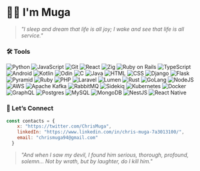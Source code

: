# 👋🏿 I'm Muga

> *"I sleep and dream that life is all joy; I wake and see that life is all service."*

### 🛠️ Tools
![Python](https://img.shields.io/badge/-Python-3776AB?style=flat&logo=python&logoColor=white) ![JavaScript](https://img.shields.io/badge/-JavaScript-F7DF1E?style=flat&logo=javascript&logoColor=black) ![Git](https://img.shields.io/badge/-Git-F05032?style=flat&logo=git&logoColor=white) ![React](https://img.shields.io/badge/React-61DAFB?style=flat&logo=react&logoColor=white) ![Zig](https://img.shields.io/badge/Zig-F7A41D?style=flat&logo=zig&logoColor=white) ![Ruby on Rails](https://img.shields.io/badge/Ruby_on_Rails-CC0000?style=flat&logo=ruby-on-rails&logoColor=white) ![TypeScript](https://img.shields.io/badge/TypeScript-3178C6?style=flat&logo=typescript&logoColor=white) ![Android](https://img.shields.io/badge/Android-3DDC84?style=flat&logo=android&logoColor=white) ![Kotlin](https://img.shields.io/badge/Kotlin-7F52FF?style=flat&logo=kotlin&logoColor=white) ![Odin](https://img.shields.io/badge/Odin-2A6B8F?style=flat) ![C](https://img.shields.io/badge/C-A8B9CC?style=flat&logo=c&logoColor=white) ![Java](https://img.shields.io/badge/Java-007396?style=flat&logo=java&logoColor=white) ![HTML](https://img.shields.io/badge/HTML-E34F26?style=flat&logo=html5&logoColor=white) ![CSS](https://img.shields.io/badge/CSS-1572B6?style=flat&logo=css3&logoColor=white) ![Django](https://img.shields.io/badge/Django-092E20?style=flat&logo=django&logoColor=white) ![Flask](https://img.shields.io/badge/Flask-000000?style=flat&logo=flask&logoColor=white) ![Pyramid](https://img.shields.io/badge/Pyramid-2A2A2A?style=flat) ![Ruby](https://img.shields.io/badge/Ruby-CC342D?style=flat&logo=ruby&logoColor=white) ![PHP](https://img.shields.io/badge/PHP-777BB4?style=flat&logo=php&logoColor=white) ![Laravel](https://img.shields.io/badge/Laravel-FF2D20?style=flat&logo=laravel&logoColor=white) ![Lumen](https://img.shields.io/badge/Lumen-E74430?style=flat) ![Rust](https://img.shields.io/badge/Rust-DEA584?style=flat&logo=rust&logoColor=white) ![GoLang](https://img.shields.io/badge/Go-00ADD8?style=flat&logo=go&logoColor=white) ![NodeJS](https://img.shields.io/badge/Node.js-339933?style=flat&logo=node.js&logoColor=white) ![AWS](https://img.shields.io/badge/AWS-232F3E?style=flat&logo=amazon-aws&logoColor=white) ![Apache Kafka](https://img.shields.io/badge/Apache_Kafka-231F20?style=flat&logo=apache-kafka&logoColor=white) ![RabbitMQ](https://img.shields.io/badge/RabbitMQ-FF6600?style=flat&logo=rabbitmq&logoColor=white) ![Sidekiq](https://img.shields.io/badge/Sidekiq-BB3526?style=flat) ![Kubernetes](https://img.shields.io/badge/Kubernetes-326CE5?style=flat&logo=kubernetes&logoColor=white) ![Docker](https://img.shields.io/badge/Docker-2496ED?style=flat&logo=docker&logoColor=white) ![GraphQL](https://img.shields.io/badge/GraphQL-E10098?style=flat&logo=graphql&logoColor=white) ![Postgres](https://img.shields.io/badge/Postgres-4169E1?style=flat&logo=postgresql&logoColor=white) ![MySQL](https://img.shields.io/badge/MySQL-4479A1?style=flat&logo=mysql&logoColor=white) ![MongoDB](https://img.shields.io/badge/MongoDB-47A248?style=flat&logo=mongodb&logoColor=white) ![NestJS](https://img.shields.io/badge/NestJS-E0234E?style=flat&logo=nestjs&logoColor=white) ![React Native](https://img.shields.io/badge/React_Native-61DAFB?style=flat&logo=react&logoColor=white)

### 🔗 Let’s Connect
```js
const contacts = { 
    x: "https://twitter.com/ChrisMuga",
    linkedIn: "https://www.linkedin.com/in/chris-muga-7a3013100/",
    email: "chrismuga94@gmail.com"
  }
```


> *"And when I saw my devil, I found him serious, thorough, profound, solemn... Not by wrath, but by laughter, do I kill him."*

